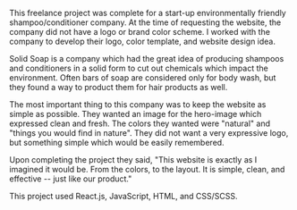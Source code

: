 This freelance project was complete for a start-up environmentally friendly shampoo/conditioner company.  At the time of requesting the website, the company did not have a logo or brand color scheme.  I worked with the company to develop their logo, color template, and website design idea. 

Solid Soap is a company which had the great idea of producing shampoos and conditioners in a solid form to cut out chemicals which impact the environment.  Often bars of soap are considered only for body wash, but they found a way to product them for hair products as well.

The most important thing to this company was to keep the website as simple as possible. They wanted an image for the hero-image which expressed clean and fresh.  The colors they wanted were "natural" and "things you would find in nature".  They did not want a very expressive logo, but something simple which would be easily remembered.

Upon completing the project they said, "This website is exactly as I imagined it would be.  From the colors, to the layout.  It is simple, clean, and effective -- just like our product."

This project used React.js, JavaScript, HTML, and CSS/SCSS.
